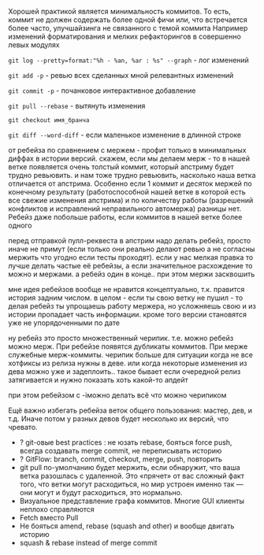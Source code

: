 Хорошей практикой является минимальность коммитов. То есть, коммит не должен содержать более одной фичи или, 
что встречается более часто, улучшайзинга не связанного с темой коммита
Например изменений форматирования и мелких рефакторингов в совершенно левых модулях
 
 `git log --pretty=format:"%h - %an, %ar : %s" --graph` - лог изменений
 
 `git add -p` - ревью всех сделанных мной релевантных изменений
 
 `git commit -p` - почанковое интерактивное добавление
 
 `git pull --rebase` - вытянуть изменения
 
 `git checkout имя_бранча` 
 
 `git diff --word-diff` - если маленькое изменение в длинной строке

от ребейза по сравнением с мержем - профит только в минимальных диффах в истории версий.
скажем, если мы делаем мерж - то в нашей ветке появляется очень толстый коммит, который апстриму будет трудно ревьювить.
и нам тоже трудно ревьювить, насколько наша ветка отличается от апстрима. Особенно если 1 коммит и десяток мержей
по конечному результату (работоспособной нашей ветке в которой есть все свежие изменения апстрима) и по количеству работы (разрешений конфликтов и исправлений неправильного автомержа) разницы нет. Ребейз даже побольше работы, если коммитов в нашей ветке более одного

перед отправкой пулл-реквеста в апстрим надо делать ребейз, просто иначе не примут (если только они реально делают ревью а не согласны мержить что угодно если тесты проходят).
если у нас мелкая правка то лучше делать частые её ребейзы, а если значительное расхождение то можно и мержами.
а ребейз один в конце.. при этом мержи засквошить

мне идея ребейзов вообще не нравится концептуально, т.к. правится история задним числом.
в целом - если ты свою ветку не пушил - то делая ребейз ты упрощаешь работу мержера, но усложняешь свою и из истории пропадает часть информации. кроме того версии становятся уже не упорядоченными по дате

ну ребейз это просто множественный черипик.
т.е. можно ребейз можно мерж. При ребейзе появятся дубликаты коммитов. При мерже служебные мерж-коммиты.
черипик больше для ситуации когда не все хотфиксы из релиза нужны в деве.
или когда некоторые изменения из дева можно уже и задеплоить.. такое бывает если очередной релиз затягивается и нужно показать хоть какой-то апдейт

при этом ребейзом с -iможно делать всё что можно черипиком

Ещё важно избегать ребейза веток общего пользования: мастер, дев, и т.д.
Иначе потом у разных девов будет несколько их версий, что чревато.

* ? git-овые best practices : не юзать rebase, бояться force push, всегда создавать merge commit, не переписывать историю
* ? GitFlow: branch, commit, checkout, merge, push, повторить 
* git pull по-умолчанию будет мержить, если обнаружит, что ваша ветка разошлась с удаленной. Это «прячет» от вас сложный факт того, что ветки могут расходиться, но мир устроен именно так — они могут и будут расходиться, это нормально.
* Визуальное представление графа коммитов. Многие GUI клиенты неплохо справляются
* Fetch вместо Pull
* Не бояться amend, rebase (squash and other) и вообще двигать историю
* squash & rebase instead of merge commit

